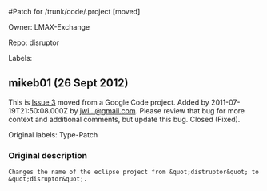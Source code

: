 #Patch for /trunk/code/.project [moved]

Owner: LMAX-Exchange

Repo: disruptor

Labels: 

## mikeb01 (26 Sept 2012)

This is [Issue 3](http://code.google.com/p/disruptor/issues/detail?id=3) moved from a Google Code project.
Added by 2011-07-19T21:50:08.000Z by [jwi...@gmail.com](http://code.google.com/u/100499687677576076264/).
Please review that bug for more context and additional comments, but update this bug.
 Closed (Fixed).

Original labels: Type-Patch
### Original description

```
Changes the name of the eclipse project from &quot;distruptor&quot; to &quot;disruptor&quot;.
```



